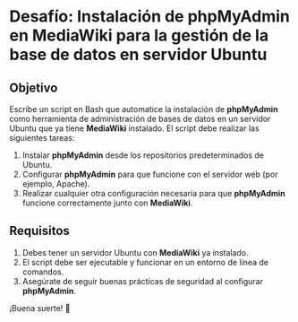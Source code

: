 # Desafío: Instalación de phpMyAdmin en MediaWiki para la gestión de la base de datos en servidor Ubuntu

## Objetivo
Escribe un script en Bash que automatice la instalación de **phpMyAdmin** como herramienta de administración de bases de datos en un servidor Ubuntu que ya tiene **MediaWiki** instalado. El script debe realizar las siguientes tareas:

1. Instalar **phpMyAdmin** desde los repositorios predeterminados de Ubuntu.
2. Configurar **phpMyAdmin** para que funcione con el servidor web (por ejemplo, Apache).
3. Realizar cualquier otra configuración necesaria para que **phpMyAdmin** funcione correctamente junto con **MediaWiki**.

## Requisitos
1. Debes tener un servidor Ubuntu con **MediaWiki** ya instalado.
2. El script debe ser ejecutable y funcionar en un entorno de línea de comandos.
3. Asegúrate de seguir buenas prácticas de seguridad al configurar **phpMyAdmin**.

¡Buena suerte! 🚀
